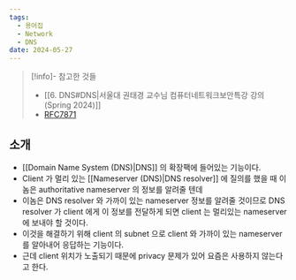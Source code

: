 ```yaml
---
tags:
  - 용어집
  - Network
  - DNS
date: 2024-05-27
---
```

> [!info]- 참고한 것들
> - [[6. DNS#DNS|서울대 권태경 교수님 컴퓨터네트워크보안특강 강의 (Spring 2024)]]
> - [RFC7871](https://datatracker.ietf.org/doc/html/rfc7871)

## 소개

- [[Domain Name System (DNS)|DNS]] 의 확장팩에 들어있는 기능이다.
- Client 가 멀리 있는 [[Nameserver (DNS)|DNS resolver]] 에 질의를 했을 때 이놈은 authoritative nameserver 의 정보를 알려줄 텐데
- 이놈은 DNS resolver 와 가까이 있는 nameserver 정보를 알려줄 것이므로 DNS resolver 가 client 에게 이 정보를 전달하게 되면 client 는 멀리있는 nameserver 에 보내야 할 것이다.
- 이것을 해결하기 위해 client 의 subnet 으로 client 와 가까이 있는 nameserver 를 알아내어 응답하는 기능이다.
- 근데 client 위치가 노출되기 때문에 privacy 문제가 있어 요즘은 사용하지 않는다고 한다.
